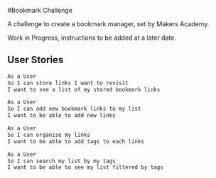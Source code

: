 #Bookmark Challenge

A challenge to create a bookmark manager, set by Makers Academy.

Work in Progress, instructions to be added at a later date.

User Stories
------------

```sh
As a User
So I can store links I want to revisit
I want to see a list of my stored bookmark links
```

```sh
As a User
So I can add new bookmark links to my list
I want to be able to add new links
```

```sh
As a User
So I can organise my links
I want to be able to add tags to each links
```

```sh
As a User
So I can search my list by my tags
I want to be able to see my list filtered by tags
```
